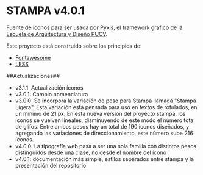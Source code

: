 STAMPA v4.0.1
======

Fuente de íconos para ser usada por [Pyxis][4], el framework gráfico de la [Escuela de Arquitectura y Diseño PUCV][1].

Este proyecto está construido sobre los principios de:
- [Fontawesome][2]
- [LESS][3]


[1]: http://www.ead.pucv.cl/
[2]: http://fortawesome.github.io/Font-Awesome/
[3]: http://lesscss.org/
[4]: http://github.com/eadpucv/pyxis

##Actualizaciones##
- v3.1.1: Actualización íconos
- v3.0.1: Cambio nomenclatura
- v3.0.0: Se incorpora la variación de peso para Stampa llamada "Stampa Ligera". Esta variación está pensada para uso en textos de rotulados, en un mínimo de 21 px. En esta nueva versión del proyecto stampa, los íconos se vuelven líneales, disminuyendo de este modo el número total de glifos. Entre ambos pesos hay un total de 190 íconos diseñados, y agregando las variaciones de direccionamiento, este número sube 216 íconos.
- v4.0.0: La tipografía web pasa a ser una sola familia con distintos pesos distinguidos desde una clase, no desde el nombre del ícono
- v4.0.1: documentación más simple, estilos separados entre stampa y la presentación del repositorio
